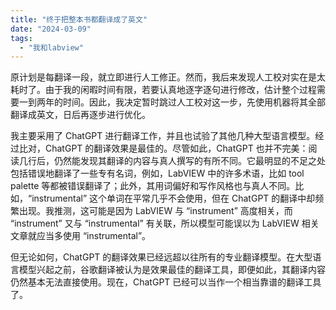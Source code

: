 ```yaml
---
title: "终于把整本书都翻译成了英文"
date: "2024-03-09"
tags: 
  - "我和labview"
---
```


原计划是每翻译一段，就立即进行人工修正。然而，我后来发现人工校对实在是太耗时了。由于我的闲暇时间有限，若要认真地逐字逐句进行修改，估计整个过程需要一到两年的时间。因此，我决定暂时跳过人工校对这一步，先使用机器将其全部翻译成英文，日后再逐步进行优化。

我主要采用了 ChatGPT 进行翻译工作，并且也试验了其他几种大型语言模型。经过比对，ChatGPT 的翻译效果是最佳的。尽管如此，ChatGPT 也并不完美：阅读几行后，仍然能发现其翻译的内容与真人撰写的有所不同。它最明显的不足之处包括错误地翻译了一些专有名词，例如，LabVIEW 中的许多术语，比如 tool palette 等都被错误翻译了；此外，其用词偏好和写作风格也与真人不同。比如，“instrumental” 这个单词在平常几乎不会使用，但在 ChatGPT 的翻译中却频繁出现。我推测，这可能是因为 LabVIEW 与 “instrument” 高度相关，而 “instrument” 又与 “instrumental” 有关联，所以模型可能误以为 LabVIEW 相关文章就应当多使用 “instrumental”。

但无论如何，ChatGPT 的翻译效果已经远超以往所有的专业翻译模型。在大型语言模型兴起之前，谷歌翻译被认为是效果最佳的翻译工具，即便如此，其翻译内容仍然基本无法直接使用。现在，ChatGPT 已经可以当作一个相当靠谱的翻译工具了。
